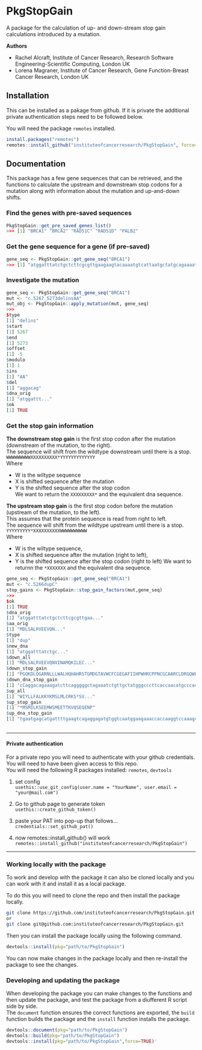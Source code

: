 # PkgStopGain
A package for the calculation of up- and down-stream stop gain calculations introduced by a mutation.

**Authors**  
- Rachel Alcraft, Institute of Cancer Research, Research Software Engineering-Scientific Computing, London UK  
- Lorena Magraner, Institute of Cancer Research, Gene Function-Breast Cancer Research, London UK  

## Installation
This can be installed as a pakage from github. 
If it is private the additional private authentication steps need to be followed below.

You will need the package `remotes` installed.  
    
```R
install.packages("remotes")
remotes::install_github("instituteofcancerresearch/PkgStopGain", force=TRUE)
```

## Documentation  

This package has a few gene sequences that can be retrieved, and the functions to calculate the upstream and downstream stop codons for a mutation along with information about the mutation and up-and-down shifts.        

### Find the genes with pre-saved sequences
```R
PkgStopGain::get_pre_saved_genes_list()
>>> [1] "BRCA1" "BRCA2" "RAD51C" "RAD51D" "PALB2" 
```

### Get the gene sequence for a gene (if pre-saved)
```R
gene_seq <- PkgStopGain::get_gene_seq("BRCA1")
>>> [1] "atggatttatctgctcttcgcgttgaagaagtacaaaatgtcattaatgctatgcagaaaatcttagagtgtc..."
```

### Investigate the mutation
```R
gene_seq <- PkgStopGain::get_gene_seq("BRCA1")
mut <- "c.5267_5273delinsAA"
mut_obj <- PkgStopGain::apply_mutation(mut, gene_seq)
>>> 
$type
[1] "delins"
$start
[1] 5267
$end
[1] 5273
$offset
[1] -5
$modulo
[1] 1
$ins
[1] "AA"
$del
[1] "aggacag"
$dna_orig
[1] "atggattt..."
$ok
[1] TRUE
```

### Get the stop gain information
**The downstream stop gain** is the first stop codon after the mutation (downstream of the mutation, to the right).  
The sequence will shift from the wildtype downstream until there is a stop.  
`WWWWWWWWWXXXXXXXXXX*YYYYYYYYYYYYY`  
Where
- W is the wiltype sequence  
- X is shifted sequence after the mutation  
- Y is the shifted sequence after the stop codon  
We want to return the `XXXXXXXXX*` and the equivalent dna sequence.  

**The upstream stop gain** is the first stop codon before the mutation (upstream of the mutation, to the left).  
This assumes that the protein sequence is read from right to left.  
The sequence will shift from the wildtype upstream until there is a stop.  
`YYYYYYYYY*XXXXXXXXXXWWWWWWWWWW`  
Where
- W is the wiltype sequence,
- X is shifted sequence after the mutation (right to left),
- Y is the shifted sequence after the stop codon (right to left)
We want to returnn the `*XXXXXXX` and the equivalent dna sequence.  


```R
gene_seq <- PkgStopGain::get_gene_seq("BRCA1")
mut <- "c.5266dupC"
stop_gains <- PkgStopGain::stop_gain_factors(mut,gene_seq)
>>>
$ok
[1] TRUE
$dna_orig
[1] "atggatttatctgctcttcgcgttgaa..."
$aa_orig
[1] "MDLSALRVEEVQN..."
$type
[1] "dup"
$new_dna
[1] "atggatttatctgc..."
$down_all
[1] "MDLSALRVEEVQNVINAMQKILEC..."
$down_stop_gain
[1] "PGQKDLQGARNLLLWALHQHAHRSTGMDGTAVWCFCGEGAFIIHPWHRCPPNCGCAARCLDRGQWLPCNWADV*"
$down_dna_stop_gain
[1] "cCaggacagaaagatcttcagggggctagaaatctgttgctatgggcccttcaccaacatgcccacagatcaactggaatggatggtacagctgtgtggtgcttctgtggtgaaggagctttcatcattcacccttggcacaggtgtccacccaattgtggttgtgcagccagatgcctggacagaggacaatggcttccatgcaattgggcagatgtgtga"
$up_all
[1] "WIYLLFALKKYKMSLMLCRKS*SV..."
$up_stop_gain
[1] "*MSMILKSEEMWSMEETTKVQSEQENP"
$up_dna_stop_gain
[1] "tgaatgagcatgattttgaagtcagaggagatgtggtcaatggaagaaaccaccaaggtccaaagcgagcaagagaatccc"
      
```

---  

#### Private authentication
For a private repo you will need to authenticate with your github credentials. You will need to have been given access to this repo.   
You will need the following R packages installed: `remotes`, `devtools`

1. set config  
`usethis::use_git_config(user.name = "YourName", user.email = "your@mail.com")`

2. Go to github page to generate token  
`usethis::create_github_token() `

3. paste your PAT into pop-up that follows...  
`credentials::set_github_pat()`

4. now remotes::install_github() will work  
`remotes::install_github("instituteofcancerresearch/PkgStopGain")`

---  

### Working locally with the package
To work and develop with the package it can also be cloned locally and you can work with it and install it as a local package.

To do this you will need to clone the repo and then install the package locally.  

```Bash
git clone https://github.com/instituteofcancerresearch/PkgStopGain.git
or 
git clone git@github.com:instituteofcancerresearch/PkgStopGain.git
```

Then you can install the package locally using the following command.  

```R
devtools::install(pkg="path/to/PkgStopGain")
```

You can now make changes in the package locally and then re-install the package to see the changes.  

### Developing and updating the package
When developing the package you can make changes to the functions and then update the package, and test the package from a diufferent R script side by side.  
The `document` function ensures the correct functions are exported, the `build` function builds the package and the `install` function installs the package.  

```R
devtools::document(pkg="path/to/PkgStopGain")
devtools::build(pkg="path/to/PkgStopGain")
devtools::install(pkg="path/to/PkgStopGain",force=TRUE)'
```





